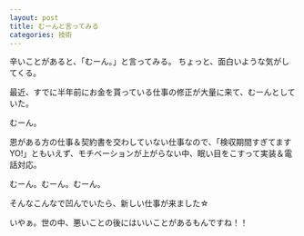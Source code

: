```yaml
---
layout: post
title: むーんと言ってみる
categories: 技術
---
```


辛いことがあると、「むーん。」と言ってみる。
ちょっと、面白いような気がしてくる。

最近、すでに半年前にお金を貰っている仕事の修正が大量に来て、むーんとしていた。

むーん。

恩がある方の仕事＆契約書を交わしていない仕事なので、「検収期間すぎてますYO!」ともいえず、モチベーションが上がらない中、眠い目をこすって実装＆電話対応。

むーん。むーん。むーん。

そんなこんなで凹んでいたら、新しい仕事が来ました☆

いやぁ。世の中、悪いことの後にはいいことがあるもんですね！！

